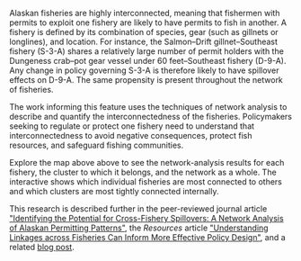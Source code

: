 Alaskan fisheries are highly interconnected, meaning that fishermen with permits to exploit one fishery are likely to have permits to fish in another. A fishery is defined by its combination of species, gear (such as gillnets or longlines), and location. For instance, the Salmon–Drift gillnet–Southeast fishery (S-3-A) shares a relatively large number of permit holders with the Dungeness crab–pot gear vessel under 60 feet–Southeast fishery (D-9-A). Any change in policy governing S-3-A is therefore likely to have spillover effects on D-9-A. The same propensity is present throughout the network of fisheries.

The work informing this feature uses the techniques of network analysis to describe and quantify the interconnectedness of the fisheries. Policymakers seeking to regulate or protect one fishery need to understand that interconnectedness to avoid negative consequences, protect fish resources, and safeguard fishing communities.

Explore the map above above to see the network-analysis results for each fishery, the cluster to which it belongs, and the network as a whole. The interactive shows which individual fisheries are most connected to others and which clusters are most tightly connected internally.

This research is described further in the peer-reviewed journal article ["Identifying the Potential for Cross-Fishery Spillovers: A Network Analysis of Alaskan Permitting Patterns"](http://www.rff.org/research/publications/identifying-potential-cross-fishery-spillovers-network-analysis-alaskan), the *Resources* article ["Understanding Linkages across Fisheries Can Inform More Effective Policy Design"](http://www.rff.org/research/publications/understanding-linkages-across-fisheries-can-inform-more-effective-policy), and a related [blog post](http://www.rff.org/blog/2018/network-analysis-reveals-hidden-patterns-fishing-enterprises).